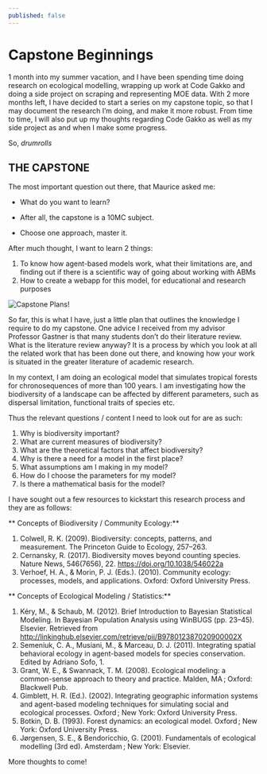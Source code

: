 ```yaml
---
published: false
---
```

# Capstone Beginnings

1 month into my summer vacation, and I have been spending time doing research on ecological modelling, wrapping up work at Code Gakko and doing a side project on scraping and representing MOE data. With 2 more months left, I have decided to start a series on my capstone topic, so that I may document the research I’m doing, and make it more robust. From time to time, I will also put up my thoughts regarding Code Gakko as well as my side project as and when I make some progress.

So, *drumrolls*

## THE CAPSTONE

The most important question out there, that Maurice asked me:

- What do you want to learn?

- After all, the capstone is a 10MC subject.

- Choose one approach, master it.

After much thought, I want to learn 2 things:

1. To know how agent-based models work, what their limitations are, and finding out if there is a scientific way of going about working with ABMs
2. How to create a webapp for this model, for educational and research purposes

![Capstone Plans]({{site.baseurl}}/_posts/Picture.png)!

So far, this is what I have, just a little plan that outlines the knowledge I require to do my capstone. One advice I received from my advisor Professor Gastner is that many students don’t do their literature review. What is the literature review anyway? It is a process by which you look at all the related work that has been done out there, and knowing how your work is situated in the greater literature of academic research.

In my context, I am doing an ecological model that simulates tropical forests for chronosequences of more than 100 years. I am investigating how the biodiversity of a landscape can be affected by different parameters, such as dispersal limitation, functional traits of species etc.

Thus the relevant questions / content I need to look out for are as such:

1. Why is biodiversity important?
2. What are current measures of biodiversity?
3. What are the theoretical factors that affect biodiversity?
4. Why is there a need for a model in the first place?
5. What assumptions am I making in my model?
6. How do I choose the parameters for my model?
7. Is there a mathematical basis for the model?

I have sought out a few resources to kickstart this research process and they are as follows:

** Concepts of Biodiversity / Community Ecology:**

1. Colwell, R. K. (2009). Biodiversity: concepts, patterns, and measurement. The Princeton Guide to Ecology, 257–263.
2. Cernansky, R. (2017). Biodiversity moves beyond counting species. Nature News, 546(7656), 22. https://doi.org/10.1038/546022a
3. Verhoef, H. A., & Morin, P. J. (Eds.). (2010). Community ecology: processes, models, and applications. Oxford: Oxford University Press.


** Concepts of Ecological Modeling / Statistics:**

1. Kéry, M., & Schaub, M. (2012). Brief Introduction to Bayesian Statistical Modeling. In Bayesian Population Analysis using WinBUGS (pp. 23–45). Elsevier. Retrieved from http://linkinghub.elsevier.com/retrieve/pii/B978012387020900002X
2. Semeniuk, C. A., Musiani, M., & Marceau, D. J. (2011). Integrating spatial behavioral ecology in agent-based models for species conservation. Edited by Adriano Sofo, 1.
3. Grant, W. E., & Swannack, T. M. (2008). Ecological modeling: a common-sense approach to theory and practice. Malden, MA ; Oxford: Blackwell Pub.
4. Gimblett, H. R. (Ed.). (2002). Integrating geographic information systems and agent-based modeling techniques for simulating social and ecological processes. Oxford ; New York: Oxford University Press.
5. Botkin, D. B. (1993). Forest dynamics: an ecological model. Oxford ; New York: Oxford University Press.
6. Jørgensen, S. E., & Bendoricchio, G. (2001). Fundamentals of ecological modelling (3rd ed). Amsterdam ; New York: Elsevier.

More thoughts to come!
